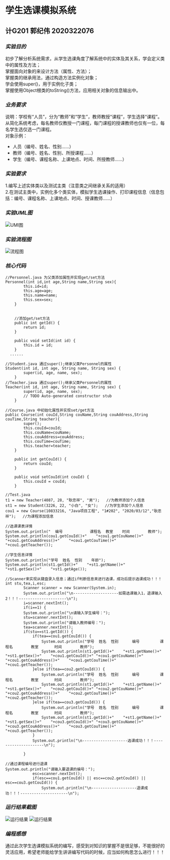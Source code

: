 # 学生选课模拟系统
## 计G201 郭纪伟 2020322076
### ___实验目的___
初步了解分析系统需求，从学生选课角度了解系统中的实体及其关系，学会定义类中的属性及方法；  
掌握面向对象的来设计方法（属性、方法）；   
掌握类的继承用法，通过构造方法实例化对象；  
学会使用super()，用于实例化子类；<br>
掌握使用Object根类的toString()方法，应用相关对象的信息输出中。  
### ___业务要求___
说明：学校有“人员”，分为“教师”和“学生”，教师教授“课程”，学生选择“课程”。从简化系统考虑，每名教师仅教授一门课程，每门课程的授课教师也仅有一位，每名学生选仅选一门课程。  
对象示例：
* 人员（编号、姓名、性别……）
* 教师（编号、姓名、性别、所授课程……）
* 学生（编号、课程名称、上课地点、时间、所授教师……）
### ___实验要求___
1.编写上述实体类以及测试主类（注意类之间继承关系的适用）  
2.在测试主类中，实例化多个类实体，模拟学生选课操作、打印课程信息（信息包括：编号、课程名称、上课地点、时间、授课教师……）  
### ___实验UML图___
![UMl图](https://github.com/Traveller-g/Student/blob/main/img/uml.jpg) 
### ___实验流程图___
![流程图](https://github.com/Traveller-g/Student/blob/main/img/flowchart%20.jpg) 
### ___核心代码___
```
//Personnel.java 为父类添加属性并实现get/set方法
Personnel(int id,int age,String name,String sex){
		this.id=id;
		this.age=age;
		this.name=name;
		this.sex=sex;
	}
	

	//添加get/set方法
	public int getId() {
		return id;
	}

	public void setId(int id) {
		this.id = id;
	}
  ......
```
``` 
//Student.java 通过super();继承父类Personnel的属性
Student(int id, int age, String name, String sex) {
		super(id, age, name, sex);
	}
//Teacher.java 通过super();继承父类Personnel的属性
Teacher(int id, int age, String name, String sex) {
		super(id, age, name, sex);
		// TODO Auto-generated constructor stub
	}
```
```
//Course.java 中初始化属性并实现set/get方法
public Course(int couId,String couName,String couAddress,String couTime,String teacher){
		super();
		this.couId=couId;
		this.couName=couName;
		this.couAddress=couAddress;
		this.couTime=couTime;
		this.teacher=teacher;
	}

	public int getCouId() {
		return couId;
	}

	public void setCouId(int couId) {
		this.couId = couId;
	}
```
```
//Test.java
t1 = new Teacher(4087, 28, "耿忠祥", "男");   //为教师添加个人信息
st1 = new Student(3226, 22, "小白", "女");   //为学生添加个人信息
cou1 = new Course(10833216, "Java项目工程", "1#202", "2020/03/12","耿忠祥");   //为课程添加信息

//选课课表详情
System.out.println("  编号		    课程名	 教室	   时间		 教师");
System.out.println(cou1.getCouId()+"	"+cou1.getCouName()+"	"+cou1.getCouAddress()+"	"+cou1.getCouTime()+"	"+cou1.getTeacher());

//学生信息详情
System.out.println("学号	姓名	性别    年龄");
System.out.println(st1.getId()+"	"+st1.getName()+"	"+st1.getSex()+"	"+st1.getAge());

//Scanner来实现从键盘录入信息；通过if判断信息来进行选课，成功后提示选课成功！！！
int stu,tea,i,esc;
		Scanner scanner = new Scanner(System.in);
		System.out.println("\n--------------------如需选课输入1，退课输入2！！！---------------------\n");
		i=scanner.nextInt();
		if(i==1) {
		System.out.println("\n请输入学生编号：");
		stu=scanner.nextInt();
		System.out.println("请输入教师编号：");
		tea=scanner.nextInt();
		if(stu==st1.getId()) {
			if(tea==cou1.getCouId()) {
				System.out.println("学号	姓名	性别      编号		   课程名        教室	   时间		 教师");
				System.out.println(st1.getId()+"	"+st1.getName()+"	"+st1.getSex()+"	"+cou1.getCouId()+"	"+cou1.getCouName()+"	"+cou1.getCouAddress()+"	"+cou1.getCouTime()+"	"+cou1.getTeacher());
			}else if(tea==cou2.getCouId()) {
				System.out.println("学号	姓名	性别      编号		   课程名        教室	   时间		 教师");
				System.out.println(st1.getId()+"	"+st1.getName()+"	"+st1.getSex()+"	"+cou2.getCouId()+"	"+cou2.getCouName()+"	"+cou2.getCouAddress()+"	"+cou2.getCouTime()+"	"+cou2.getTeacher());
			}else if(tea==cou3.getCouId()) {
				System.out.println("学号	姓名	性别      编号		   课程名        教室	   时间		 教师");
				System.out.println(st1.getId()+"	"+st1.getName()+"	"+st1.getSex()+"	"+cou3.getCouId()+"	"+cou3.getCouName()+"	"+cou3.getCouAddress()+"	"+cou3.getCouTime()+"	"+cou3.getTeacher());
			}
			System.out.println("\n--------------------选课成功！！！---------------------\n");
			
		}
    
//通过课程编号进行退课
System.out.println("请输入要退课的编号：");
			esc=scanner.nextInt();
			if(esc==cou1.getCouId() || esc==cou2.getCouId() || esc==cou3.getCouId()) {
				System.out.println("\n--------------------退课成功！！！---------------------\n");
```
### ___运行结果截图___
![运行结果](https://github.com/Traveller-g/Student/blob/main/img/true.jpg) 
![运行结果](https://github.com/Traveller-g/Student/blob/main/img/false.jpg)
### ___编程感想___
通过此次学生选课模拟系统的编写，感受到对知识的掌握不是很足够，不能很好的灵活应用，希望老师能给学生讲讲编写代码的时候，应当如何构思怎么进行！！！

